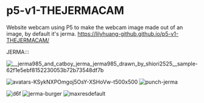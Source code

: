 # p5-v1-THEJERMACAM
Website webcam using P5 to make the webcam image made out of an image, by default it's jerma.
 https://lilyhuang-github.github.io/p5-v1-THEJERMACAM/


JERMA:::

![__jerma985_and_catboy_jerma_jerma985_drawn_by_shiori2525__sample-62f1e5ebf8152230053b72b73548df7b](https://user-images.githubusercontent.com/112970249/222840602-e2a17aef-528e-48e6-8154-fc104a112a41.jpg)

![avatars-KSykNXPOmgoj5OsY-XSHoVw-t500x500](https://user-images.githubusercontent.com/112970249/222840635-817b973d-4d87-4867-a309-93b2cfe50467.jpg)
![punch-jerma](https://user-images.githubusercontent.com/112970249/222853461-2ec6f8d7-75ff-426a-82e9-48a765adc233.gif)



![d6f](https://user-images.githubusercontent.com/112970249/222853555-05b6afba-0304-45f7-98ff-7fdf27084bf9.jpg)
![jerma-burger](https://user-images.githubusercontent.com/112970249/222853547-c693c4cb-1f20-4b3b-9462-c5cd2e8e0567.gif)
![maxresdefault](https://user-images.githubusercontent.com/112970249/222853670-94c7196c-bf1e-4417-ac8b-6bec9be97d8b.jpg)

